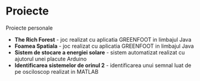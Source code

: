 # Proiecte
Proiecte personale
- **The Rich Forest** - joc realizat cu aplicatia GREENFOOT in limbajul Java
- **Foamea Spatiala** - joc realizat cu aplicatia GREENFOOT in limbajul Java
- **Sistem de stocare a energiei solare** - sistem automatizat realizat cu ajutorul unei placute Arduino
- **Identificarea sistemelor de orinul 2** - identificarea unui semnal luat de pe osciloscop realizat in MATLAB 
